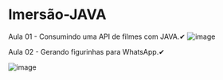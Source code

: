 # Imersão-JAVA

Aula 01 - Consumindo uma API de filmes com JAVA.✔
![image](https://user-images.githubusercontent.com/113686425/228089012-f01a227a-bf04-46de-b317-81f609c95c20.png)

Aula 02 - Gerando figurinhas para WhatsApp.✔

![image](https://user-images.githubusercontent.com/113686425/228809739-3e6982d9-4e44-4114-9558-f965767c2424.png)







